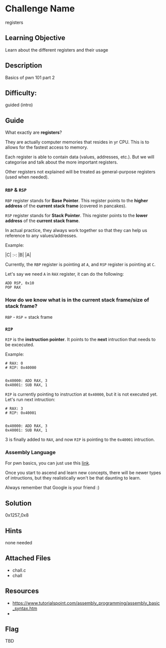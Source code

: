 # Challenge Name
registers

## Learning Objective
Learn about the different registers and their usage

## Description 
Basics of pwn 101 part 2

## Difficulty:
guided (intro)

## Guide
What exactly are **registers**?

They are actually computer memories that resides in yr CPU. This is to allows for the fastest access to memory.

Each register is able to contain data (values, addresses, etc.). But we will categorise and talk about the more important registers.

Other registers not explained will be treated as general-purpose registers (used when needed).

### `RBP` & `RSP`
`RBP` register stands for **Base Pointer**. This register points to the **higher address** of the **current stack frame** (covered in pancakes).

`RSP` register stands for **Stack Pointer**. This register points to the **lower address** of the **current stack frame**.

In actual practice, they always work together so that they can help us reference to any values/addresses.

Example:

|C|
:-:
|B|
|A|

Currently, the `RBP` register is pointing at `A`, and `RSP` register is pointing at `C`.

Let's say we need `A` in `RAX` register, it can do the following:

```
ADD RSP, 0x10
POP RAX
```

### How do we know what is in the current stack frame/size of stack frame?

`RBP` - `RSP` = stack frame

### `RIP`
`RIP` is the **instruction pointer**. It points to the **next** intruction that needs to be excecuted.

Example:

```
# RAX: 0
# RIP: 0x40000


0x40000: ADD RAX, 3
0x40001: SUB RAX, 1
```

`RIP` is currently pointing to instruction at `0x40000`, but it is not executed yet. Let's run next intruction:

```
# RAX: 3
# RIP: 0x40001


0x40000: ADD RAX, 3
0x40001: SUB RAX, 1
```

3 is finally added to `RAX`, and now `RIP` is pointing to the `0x40001` intruction. 

### Assembly Language
For pwn basics, you can just use this [link](https://www.tutorialspoint.com/assembly_programming/assembly_basic_syntax.htm).

Once you start to ascend and learn new concepts, there will be newer types of intructions, but they realistically won't be that daunting to learn.

Always remember that Google is your friend :)

## Solution
0x1257_0x8

## Hints
none needed 

## Attached Files
- chall.c
- chall

## Resources
- https://www.tutorialspoint.com/assembly_programming/assembly_basic_syntax.htm
- 

## Flag
TBD